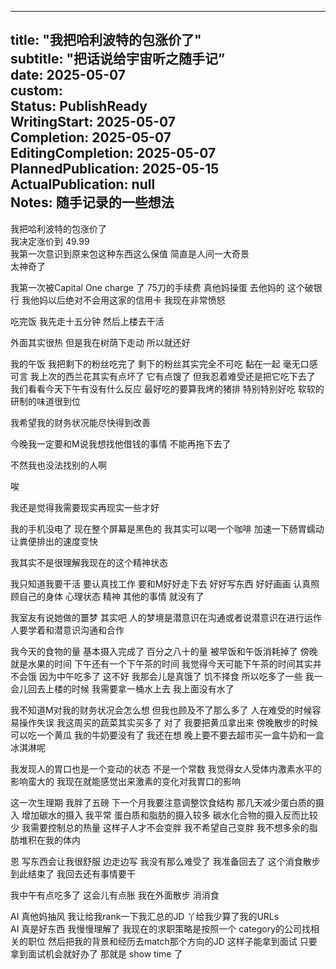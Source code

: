 
---  
title: "我把哈利波特的包涨价了"  
subtitle: "把话说给宇宙听之随手记”  
date: 2025-05-07  
custom:  
  Status: PublishReady  
  WritingStart: 2025-05-07  
  Completion: 2025-05-07  
  EditingCompletion: 2025-05-07  
  PlannedPublication: 2025-05-15  
  ActualPublication: null  
  Notes: 随手记录的一些想法  
---  

我把哈利波特的包涨价了   
我决定涨价到 49.99   
我第一次意识到原来包这种东西这么保值 简直是人间一大奇景  
太神奇了   

我第一次被Capital One charge 了 75刀的手续费 真他妈操蛋 去他妈的 这个破银行 我他妈以后绝对不会用这家的信用卡 我现在非常愤怒   

吃完饭 我先走十五分钟 然后上楼去干活   

外面其实很热 但是我在树荫下走动 所以就还好  

我的午饭 我把剩下的粉丝吃完了 剩下的粉丝其实完全不可吃 黏在一起 毫无口感可言 我上次的西兰花其实有点坏了 它有点馊了 但我忍着难受还是把它吃下去了 我们看看今天下午有没有什么反应 最好吃的要算我烤的猪排 特别特别好吃 软软的 研制的味道很到位   

我希望我的财务状况能尽快得到改善   

今晚我一定要和M说我想找他借钱的事情 不能再拖下去了   

不然我也没法找别的人啊   

唉   

我还是觉得我需要现实再现实一些才好  

我的手机没电了 现在整个屏幕是黑色的 我其实可以喝一个咖啡 加速一下肠胃蠕动 让粪便排出的速度变快   

我其实不是很理解我现在的这个精神状态  

我只知道我要干活 要认真找工作 要和M好好走下去 好好写东西 好好画画 认真照顾自己的身体 心理状态 精神 其他的事情 就没有了   

我室友有说她做的噩梦 其实吧 人的梦境是潜意识在沟通或者说潜意识在进行运作 人要学着和潜意识沟通和合作   

我今天的食物的量 基本摄入完成了 百分之八十的量 被早饭和午饭消耗掉了 傍晚就是水果的时间 下午还有一个下午茶的时间 我觉得今天可能下午茶的时间其实并不会饿 因为中午吃多了 这不好 我那会儿是真饿了 饥不择食 所以吃多了一些 我一会儿回去上楼的时候 我需要拿一桶水上去 我上面没有水了  

我不知道M对我的财务状况会怎么想 但我也顾及不了那么多了 人在难受的时候容易操作失误 我这周买的蔬菜其实买多了 对了 我要把黄瓜拿出来 傍晚散步的时候可以吃一个黄瓜 我的牛奶要没有了 我还在想 晚上要不要去超市买一盒牛奶和一盒冰淇淋呢   

我发现人的胃口也是一个变动的状态 不是一个常数 我觉得女人受体内激素水平的影响蛮大的 我现在就能感觉出来激素的变化对我胃口的影响  

这一次生理期 我胖了五磅 下一个月我要注意调整饮食结构 那几天减少蛋白质的摄入 增加碳水的摄入 我平常 蛋白质和脂肪的摄入较多 碳水化合物的摄入反而比较少 我需要控制总的热量 这样子人才不会变胖 我不希望自己变胖 我不想多余的脂肪堆积在我的体内   

恩 写东西会让我很舒服 边走边写 我没有那么难受了 我准备回去了 这个消食散步到此结束了 我回去还有事情要干  

我中午有点吃多了 这会儿有点胀 我在外面散步 消消食  

AI 真他妈抽风 我让给我rank一下我汇总的JD 丫给我少算了我的URLs  
AI 真是好东西 我慢慢理解了 我现在的求职策略是按照一个 category的公司找相关的职位 然后把我的背景和经历去match那个方向的JD 这样子能拿到面试 只要拿到面试机会就好办了 那就是 show time 了  